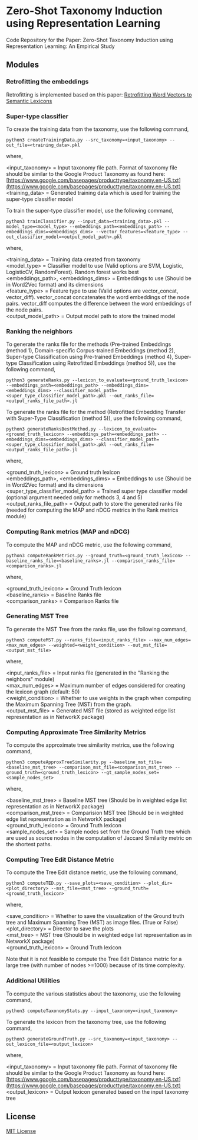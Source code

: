 # Zero-Shot Taxonomy Induction using Representation Learning
Code Repository for the Paper: Zero-Shot Taxonomy Induction using Representation Learning: An Empirical Study


## Modules

### Retrofitting the embeddings

Retrofitting is implemented based on this paper: [Retrofitting Word Vectors to Semantic Lexicons](https://arxiv.org/abs/1411.4166)


### Super-type classifier

To create the training data from the taxonomy, use the following command,
 
```
python3 createTrainingData.py --src_taxonomy=<input_taxonomy> --out_file=<training_data>.pkl
```

where, <br>

<input_taxonomy> = Input taxonomy file path. Format of taxonomy file should be similar to the Google Product Taxonomy as found here: [https://www.google.com/basepages/producttype/taxonomy.en-US.txt](https://www.google.com/basepages/producttype/taxonomy.en-US.txt) <br>
<training_data> = Generated training data which is used for training the super-type classifier model <br>


To train the super-type classifier model, use the following command,

```
python3 trainClassifier.py --input_data=<training_data>.pkl --model_type=<model_type> --embeddings_path=<embeddings_path> --embeddings_dims=<embeddings_dims> --vector_features=<feature_type> --out_classifier_model=<output_model_path>.pkl
```

where, <br>

<training_data> = Training data created from taxonomy <br>
<model_type> = Classifier model to use (Valid options are SVM, Logistic, LogisticCV, RandomForest). Random forest works best <br>
<embeddings_path>, <embeddings_dims> = Embeddings to use (Should be in Word2Vec format) and its dimensions <br>
<feature_type> = Feature type to use (Valid options are vector_concat, vector_diff). 
vector_concat concatenates the word embeddings of the node pairs. 
vector_diff computes the difference between the word embeddings of the node pairs. <br>
<output_model_path> = Output model path to store the trained model <br>


### Ranking the neighbors

To generate the ranks file for the methods (Pre-trained Embeddings (method 1), Domain-specific Corpus-trained Embeddings (method 2), Super-type Classification using Pre-trained Embeddings (method 4), Super-type Classification using Retrofitted Embeddings (method 5)), use the following command,

```
python3 generateRanks.py --lexicon_to_evaluate=<ground_truth_lexicon> --embeddings_path=<embeddings_path> --embeddings_dims=<embeddings_dims> --classifier_model_path=<super_type_classifier_model_path>.pkl --out_ranks_file=<output_ranks_file_path>.jl
```

To generate the ranks file for the method (Retrofitted Embedding Transfer with Super-Type Classification (method 5)), use the following command,

```
python3 generateRanksBestMethod.py --lexicon_to_evaluate=<ground_truth_lexicon> --embeddings_path=<embeddings_path> --embeddings_dims=<embeddings_dims> --classifier_model_path=<super_type_classifier_model_path>.pkl --out_ranks_file=<output_ranks_file_path>.jl
```

where, <br>

<ground_truth_lexicon> = Ground truth lexicon <br>
<embeddings_path>, <embeddings_dims> = Embeddings to use (Should be in Word2Vec format) and its dimensions <br>
<super_type_classifier_model_path> = Trained super type classifier model (optional argument needed only for methods 3, 4 and 5)
<output_ranks_file_path> = Output path to store the generated ranks file (needed for computing the MAP and nDCG metrics in the Rank metrics module)


### Computing Rank metrics (MAP and nDCG)

To compute the MAP and nDCG metric, use the following command,

```
python3 computeRankMetrics.py --ground_truth=<ground_truth_lexicon> --baseline_ranks_file=<baseline_ranks>.jl --comparison_ranks_file=<comparison_ranks>.jl
```

where, <br>

<ground_truth_lexicon> = Ground Truth lexicon <br>
<baseline_ranks> = Baseline Ranks file <br>
<comparison_ranks> = Comparison Ranks file <br>


### Generating MST Tree

To generate the MST Tree from the ranks file, use the following command,

```
python3 computeMST.py --ranks_file=<input_ranks_file> --max_num_edges=<max_num_edges> --weighted=<weight_condition> --out_mst_file=<output_mst_file>
```

where, <br>

<input_ranks_file> = Input ranks file (generated in the "Ranking the neighbors" module) <br>
<max_num_edges> = Maximum number of edges considered for creating the lexicon graph (default: 50) <br>
<weight_condition> = Whether to use weights in the graph when computing the Maximum Spanning Tree (MST) from the graph. <br>
<output_mst_file> = Generated MST file (stored as weighted edge list representation as in NetworkX package) <br>


### Computing Approximate Tree Similarity Metrics

To compute the approximate tree similarity metrics, use the following command,

```
python3 computeApproxTreeSimilarity.py --baseline_mst_file=<baseline_mst_tree> --comparison_mst_file=<comparison_mst_tree> --ground_truth=<ground_truth_lexicon> --gt_sample_nodes_set=<sample_nodes_set>
```

where, <br>

<baseline_mst_tree> = Baseline MST tree (Should be in weighted edge list representation as in NetworkX package) <br>
<comparison_mst_tree> = Comparision MST tree (Should be in weighted edge list representation as in NetworkX package) <br>
<ground_truth_lexicon> = Ground Truth lexicon <br>
<sample_nodes_set> = Sample nodes set from the Ground Truth tree which are used as source nodes in the computation of Jaccard Similarity metric on the shortest paths. <br>


### Computing Tree Edit Distance Metric

To compute the Tree Edit distance metric, use the following command,

```
python3 computeTED.py --save_plots=<save_condition> --plot_dir=<plot_directory> --mst_file=<mst_tree> --ground_truth=<ground_truth_lexicon>
```

where, <br>

<save_condition> = Whether to save the visualization of the Ground truth tree and Maximum Spanning Tree (MST) as image files. (True or False) <br>
<plot_directory> = Director to save the plots <br>
<mst_tree> = MST tree (Should be in weighted edge list representation as in NetworkX package) <br>
<ground_truth_lexicon> = Ground Truth lexicon <br>

Note that it is not feasible to compute the Tree Edit Distance metric for a large tree (with number of nodes >=1000) because of its time complexity.

### Additional Utilities

To compute the various statistics about the taxonomy, use the following command,

```
python3 computeTaxonomyStats.py --input_taxonomy=<input_taxonomy>
```


To generate the lexicon from the taxonomy tree, use the following command,

```
python3 generateGroundTruth.py --src_taxonomy=<input_taxonomy> --out_lexicon_file=<output_lexicon>
```

where, <br>

<input_taxonomy> = Input taxonomy file path. Format of taxonomy file should be similar to the Google Product Taxonomy as found here: [https://www.google.com/basepages/producttype/taxonomy.en-US.txt](https://www.google.com/basepages/producttype/taxonomy.en-US.txt) <br>
<output_lexicon> = Output lexicon generated based on the input taxonomy tree <br>

## License

[MIT License](LICENSE)